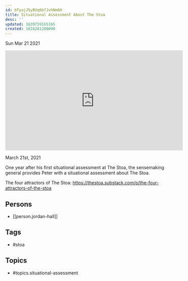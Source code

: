 ```yaml
---
id: bTyajJ5yBUq6bfJvhNm6H
title: Situational Assessment About The Stoa
desc: ''
updated: 1639759165165
created: 1616281200000
---
```





Sun Mar 21 2021

<iframe width="560" height="315" src="https://www.youtube.com/embed/QL7MYseaK2U" title="Situational Assessment About The Stoa w/ Jordan Hall" frameborder="0" allow="accelerometer; autoplay; clipboard-write; encrypted-media; gyroscope; picture-in-picture" allowfullscreen ></iframe>

March 21st, 2021

One year after his first situational assessment at The Stoa, the sensemaking general provides Peter with a situational assessment about The Stoa.

The four attractors of The Stoa: https://thestoa.substack.com/p/the-four-attractors-of-the-stoa

## Persons

- [[person.jordan-hall]]

## Tags

- #stoa

## Topics

- #topics.situational-assessment

